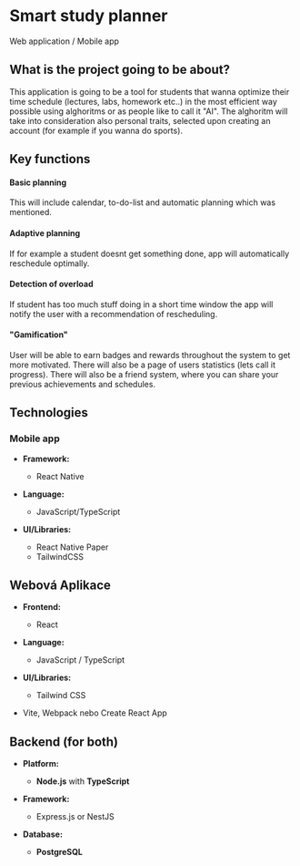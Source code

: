 # Smart study planner 
Web application / Mobile app 
## What is the project going to be about?
This application is going to be a tool for students that wanna optimize their time schedule (lectures, labs, homework etc..) in the most efficient way possible using alghoritms or as people like to call it "AI". The alghoritm will take into consideration also personal traits, selected upon creating an account (for example if you wanna do sports).

## Key functions
#### Basic planning
This will include calendar, to-do-list and automatic planning which was mentioned.

#### Adaptive planning 
If for example a student doesnt get something done, app will automatically reschedule optimally.

#### Detection of overload
If student has too much stuff doing in a short time window the app will notify the user with a recommendation of rescheduling.

#### "Gamification" 
User will be able to earn badges and rewards throughout the system to get more motivated. There will also be a page of users statistics (lets call it progress). 
There will also be a friend system, where you can share your previous achievements and schedules. 

## Technologies

### Mobile app

- **Framework:**
  - React Native  

- **Language:**
  - JavaScript/TypeScript 

- **UI/Libraries:**
  - React Native Paper
  - TailwindCSS

## Webová Aplikace

- **Frontend:**
  - React

- **Language:**
  - JavaScript / TypeScript

- **UI/Libraries:**
  - Tailwind CSS
 - Vite, Webpack nebo Create React App


## Backend (for both)

- **Platform:**
  - **Node.js** with **TypeScript**

- **Framework:**
  - Express.js or NestJS

- **Database:**
  - **PostgreSQL**


